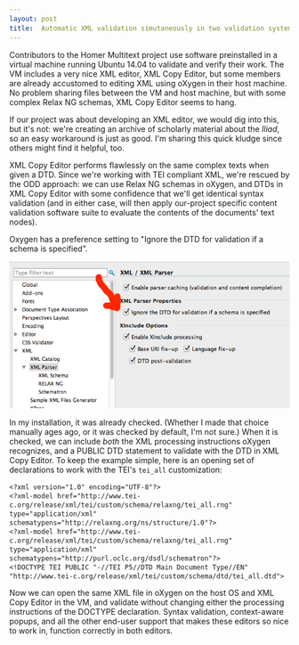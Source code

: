 ```yaml
---
layout: post
title:  Automatic XML validation simutaneously in two validation systems
---
```


Contributors to the Homer Multitext project use software preinstalled in a virtual machine running Ubuntu 14.04 to validate  and verify their work.  The VM includes a very nice XML editor, XML Copy Editor, but some members are already accustomed to editing XML using oXygen in their host machine.  No problem sharing files between the VM and host machine, but with some complex Relax NG schemas, XML Copy Editor seems to hang.

If our project was about developing an XML editor, we would dig into this, but it's not:  we're creating an archive of scholarly material about the *Iliad*, so an easy workaround is just as good.  I'm sharing this quick kludge since others might find it helpful, too.

XML Copy Editor performs flawlessly on the same complex texts when given a DTD.  Since we're working with TEI compliant XML, we're rescued by the ODD approach:  we can use Relax NG schemas in oXygen, and DTDs in XML Copy Editor with some confidence that we'll get identical syntax validation (and in either case, will then apply our-project specific content validation software suite to evaluate the contents of the documents' text nodes).


Oxygen has a preference setting to "Ignore the DTD for validation if a schema is specified".  

![oXygen preferences](/imgs/oxypreff.png)

In my installation, it was already checked.  (Whether I made that choice manually ages ago, or it was checked by default, I'm not sure.)  When it is checked, we can include *both* the XML processing instructions oXygen recognizes, and a PUBLIC DTD statement to validate with the DTD in XML Copy Editor.  To keep the example simple, here is an opening set of declarations to work with the TEI's `tei_all` customization:

    <?xml version="1.0" encoding="UTF-8"?>
    <?xml-model href="http://www.tei-c.org/release/xml/tei/custom/schema/relaxng/tei_all.rng" type="application/xml" schematypens="http://relaxng.org/ns/structure/1.0"?>
    <?xml-model href="http://www.tei-c.org/release/xml/tei/custom/schema/relaxng/tei_all.rng" type="application/xml"
	schematypens="http://purl.oclc.org/dsdl/schematron"?>
    <!DOCTYPE TEI PUBLIC "-//TEI P5//DTD Main Document Type//EN" "http://www.tei-c.org/release/xml/tei/custom/schema/dtd/tei_all.dtd">


Now we can open the same XML file in oXygen on the host OS and XML Copy Editor in the VM, and validate without changing either the processing instructions of the DOCTYPE declaration.  Syntax validation, context-aware popups, and all the other end-user support that makes these editors so nice to work in, function correctly in both editors.

